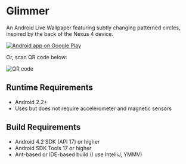 Glimmer
=======

An Android Live Wallpaper featuring subtly changing patterned circles, inspired by the 
back of the Nexus 4 device. 

[![Android app on Google Play](http://developer.android.com/images/brand/en_app_rgb_wo_45.png)](http://play.google.com/store/apps/details?id=com.github.efung.glimmer)

Or, scan QR code below:

![QR code](https://chart.googleapis.com/chart?cht=qr&chs=256x256&chl=https://play.google.com/store/apps/details?id=com.github.efung.glimmer)

Runtime Requirements
--------------------
* Android 2.2+
* Uses but does not require accelerometer and magnetic sensors

Build Requirements
-------------------

* Android 4.2 SDK (API 17) or higher
* Android SDK Tools 17 or higher
* Ant-based or IDE-based build (I use IntelliJ, YMMV)

